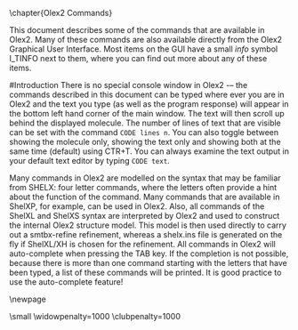 \chapter{Olex2 Commands}

This document describes some of the commands that are available in Olex2. Many of these commands are also available directly from the Olex2 Graphical User Interface. Most items on the GUI have a small *info* symbol I_TINFO next to them, where you can find out more about any of these items.

#Introduction
There is no special console window in Olex2 -– the commands described in this document can be typed where ever you are in Olex2 and the text you type (as well as the program response) will appear in the bottom left hand corner of the main window. The text will then scroll up behind the displayed molecule. The number of lines of text that are visible can be set with the command `CODE lines n`. You can also toggle between showing the molecule only, showing the text only and showing both at the same time (default) using CTR+T. You can always examine the text output in your default text editor by typing `CODE text`.

Many commands in Olex2 are modelled on the syntax that may be familiar from SHELX: four letter commands, where the letters often provide a hint about the function of the command. Many commands that are available in ShelXP, for example, can be used in Olex2. Also, all commands of the ShelXL and ShelXS syntax are interpreted by Olex2 and used to construct the internal Olex2 structure model. This model is then used directly to carry out a smtbx-refine refinement, whereas a shelx.ins file is generated on the fly if ShelXL/XH is chosen for the refinement.
All commands in Olex2 will auto-complete when pressing the TAB key. If the completion is not possible, because there is more than one command starting with the letters that have been typed, a list of these commands will be printed. It is good practice to use the auto-complete feature!

\newpage

\small
\widowpenalty=1000
\clubpenalty=1000